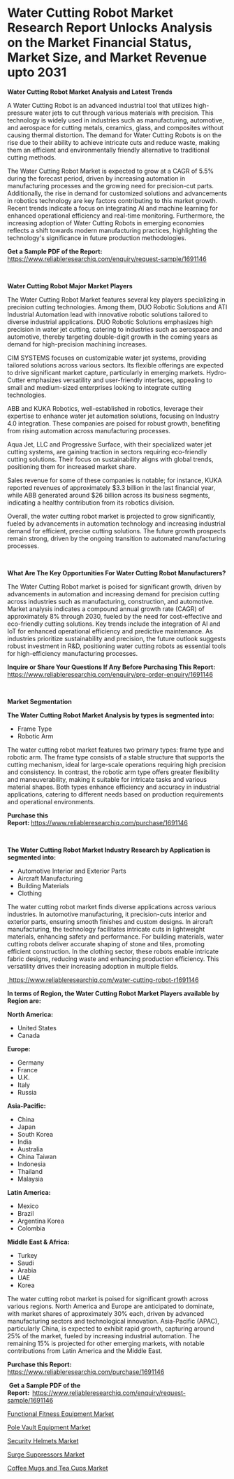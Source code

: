 <p><h1>Water Cutting Robot Market Research Report Unlocks Analysis on the Market Financial Status, Market Size, and Market Revenue upto 2031</h1></p><p><strong>Water Cutting Robot Market Analysis and Latest Trends</strong></p>
<p><p>A Water Cutting Robot is an advanced industrial tool that utilizes high-pressure water jets to cut through various materials with precision. This technology is widely used in industries such as manufacturing, automotive, and aerospace for cutting metals, ceramics, glass, and composites without causing thermal distortion. The demand for Water Cutting Robots is on the rise due to their ability to achieve intricate cuts and reduce waste, making them an efficient and environmentally friendly alternative to traditional cutting methods.</p><p>The Water Cutting Robot Market is expected to grow at a CAGR of 5.5% during the forecast period, driven by increasing automation in manufacturing processes and the growing need for precision-cut parts. Additionally, the rise in demand for customized solutions and advancements in robotics technology are key factors contributing to this market growth. Recent trends indicate a focus on integrating AI and machine learning for enhanced operational efficiency and real-time monitoring. Furthermore, the increasing adoption of Water Cutting Robots in emerging economies reflects a shift towards modern manufacturing practices, highlighting the technology's significance in future production methodologies.</p></p>
<p><strong>Get a Sample PDF of the Report:&nbsp;</strong> <a href="https://www.reliableresearchiq.com/enquiry/request-sample/1691146?utm_campaign=1738&utm_medium=2&utm_source=Github&utm_content=ia&utm_term=17102024&utm_id=water-cutting-robot">https://www.reliableresearchiq.com/enquiry/request-sample/1691146</a></p>
<p>&nbsp;</p>
<p><strong>Water Cutting Robot Major Market Players</strong></p>
<p><p>The Water Cutting Robot Market features several key players specializing in precision cutting technologies. Among them, DUO Robotic Solutions and ATI Industrial Automation lead with innovative robotic solutions tailored to diverse industrial applications. DUO Robotic Solutions emphasizes high precision in water jet cutting, catering to industries such as aerospace and automotive, thereby targeting double-digit growth in the coming years as demand for high-precision machining increases.</p><p>CIM SYSTEMS focuses on customizable water jet systems, providing tailored solutions across various sectors. Its flexible offerings are expected to drive significant market capture, particularly in emerging markets. Hydro-Cutter emphasizes versatility and user-friendly interfaces, appealing to small and medium-sized enterprises looking to integrate cutting technologies.</p><p>ABB and KUKA Robotics, well-established in robotics, leverage their expertise to enhance water jet automation solutions, focusing on Industry 4.0 integration. These companies are poised for robust growth, benefiting from rising automation across manufacturing processes.</p><p>Aqua Jet, LLC and Progressive Surface, with their specialized water jet cutting systems, are gaining traction in sectors requiring eco-friendly cutting solutions. Their focus on sustainability aligns with global trends, positioning them for increased market share.</p><p>Sales revenue for some of these companies is notable; for instance, KUKA reported revenues of approximately $3.3 billion in the last financial year, while ABB generated around $26 billion across its business segments, indicating a healthy contribution from its robotics division.</p><p>Overall, the water cutting robot market is projected to grow significantly, fueled by advancements in automation technology and increasing industrial demand for efficient, precise cutting solutions. The future growth prospects remain strong, driven by the ongoing transition to automated manufacturing processes.</p></p>
<p>&nbsp;</p>
<p><strong>What Are The Key Opportunities For Water Cutting Robot Manufacturers?</strong></p>
<p><p>The Water Cutting Robot market is poised for significant growth, driven by advancements in automation and increasing demand for precision cutting across industries such as manufacturing, construction, and automotive. Market analysis indicates a compound annual growth rate (CAGR) of approximately 8% through 2030, fueled by the need for cost-effective and eco-friendly cutting solutions. Key trends include the integration of AI and IoT for enhanced operational efficiency and predictive maintenance. As industries prioritize sustainability and precision, the future outlook suggests robust investment in R&D, positioning water cutting robots as essential tools for high-efficiency manufacturing processes.</p></p>
<p><strong>Inquire or Share Your Questions If Any Before Purchasing This Report:</strong> <a href="https://www.reliableresearchiq.com/enquiry/pre-order-enquiry/1691146?utm_campaign=1738&utm_medium=2&utm_source=Github&utm_content=ia&utm_term=17102024&utm_id=water-cutting-robot">https://www.reliableresearchiq.com/enquiry/pre-order-enquiry/1691146</a></p>
<p>&nbsp;</p>
<p><strong>Market Segmentation</strong></p>
<p><strong>The Water Cutting Robot Market Analysis by types is segmented into:</strong></p>
<p><ul><li>Frame Type</li><li>Robotic Arm</li></ul></p>
<p><p>The water cutting robot market features two primary types: frame type and robotic arm. The frame type consists of a stable structure that supports the cutting mechanism, ideal for large-scale operations requiring high precision and consistency. In contrast, the robotic arm type offers greater flexibility and maneuverability, making it suitable for intricate tasks and various material shapes. Both types enhance efficiency and accuracy in industrial applications, catering to different needs based on production requirements and operational environments.</p></p>
<p><strong>Purchase this Report:&nbsp;</strong><a href="https://www.reliableresearchiq.com/purchase/1691146?utm_campaign=1738&utm_medium=2&utm_source=Github&utm_content=ia&utm_term=17102024&utm_id=water-cutting-robot">https://www.reliableresearchiq.com/purchase/1691146</a></p>
<p>&nbsp;</p>
<p><strong>The Water Cutting Robot Market Industry Research by Application is segmented into:</strong></p>
<p><ul><li>Automotive Interior and Exterior Parts</li><li>Aircraft Manufacturing</li><li>Building Materials</li><li>Clothing</li></ul></p>
<p><p>The water cutting robot market finds diverse applications across various industries. In automotive manufacturing, it precision-cuts interior and exterior parts, ensuring smooth finishes and custom designs. In aircraft manufacturing, the technology facilitates intricate cuts in lightweight materials, enhancing safety and performance. For building materials, water cutting robots deliver accurate shaping of stone and tiles, promoting efficient construction. In the clothing sector, these robots enable intricate fabric designs, reducing waste and enhancing production efficiency. This versatility drives their increasing adoption in multiple fields.</p></p>
<p><a href="https://www.reliableresearchiq.com/water-cutting-robot-r1691146?utm_campaign=1738&utm_medium=2&utm_source=Github&utm_content=ia&utm_term=17102024&utm_id=water-cutting-robot">&nbsp;https://www.reliableresearchiq.com/water-cutting-robot-r1691146</a></p>
<p><strong>In terms of Region, the Water Cutting Robot Market Players available by Region are:</strong></p>
<p>
    <p> <strong> North America: </strong>
        <ul>
            <li>United States</li>
            <li>Canada</li>
        </ul>
        </p> 
    <p> <strong> Europe: </strong>
        <ul>
            <li>Germany</li>
            <li>France</li>
            <li>U.K.</li>
            <li>Italy</li>
            <li>Russia</li>
        </ul>
        </p> 
    <p> <strong> Asia-Pacific: </strong>
        <ul>
            <li>China</li>
            <li>Japan</li>
            <li>South Korea</li>
            <li>India</li>
            <li>Australia</li>
            <li>China Taiwan</li>
            <li>Indonesia</li>
            <li>Thailand</li>
            <li>Malaysia</li>
        </ul>
        </p> 
    <p> <strong> Latin America: </strong>
        <ul>
            <li>Mexico</li>
            <li>Brazil</li>
            <li>Argentina Korea</li>
            <li>Colombia</li>
        </ul>
        </p> 
    <p> <strong> Middle East & Africa: </strong>
        <ul>
            <li>Turkey</li>
            <li>Saudi</li>
            <li>Arabia</li>
            <li>UAE</li>
            <li>Korea</li>
        </ul>
    </p>
    </p>
<p><p>The water cutting robot market is poised for significant growth across various regions. North America and Europe are anticipated to dominate, with market shares of approximately 30% each, driven by advanced manufacturing sectors and technological innovation. Asia-Pacific (APAC), particularly China, is expected to exhibit rapid growth, capturing around 25% of the market, fueled by increasing industrial automation. The remaining 15% is projected for other emerging markets, with notable contributions from Latin America and the Middle East.</p></p>
<p><strong>Purchase this Report: </strong><a href="https://www.reliableresearchiq.com/purchase/1691146?utm_campaign=1738&utm_medium=2&utm_source=Github&utm_content=ia&utm_term=17102024&utm_id=water-cutting-robot">https://www.reliableresearchiq.com/purchase/1691146</a></p>
<p>&nbsp;<strong>Get a Sample PDF of the Report:&nbsp;&nbsp;</strong><a href="https://www.reliableresearchiq.com/enquiry/request-sample/1691146?utm_campaign=1738&utm_medium=2&utm_source=Github&utm_content=ia&utm_term=17102024&utm_id=water-cutting-robot">https://www.reliableresearchiq.com/enquiry/request-sample/1691146</a></p>
<p><strong></strong></p>
<p><p><a href="https://www.linkedin.com/pulse/strategic-insights-global-functional-fitness-equipment-market-2jkmf?utm_campaign=1738&utm_medium=2&utm_source=Github&utm_content=ia&utm_term=17102024&utm_id=water-cutting-robot">Functional Fitness Equipment Market</a></p><p><a href="https://www.linkedin.com/pulse/pole-vault-equipment-market-size-share-competitive-landscape-q9vaf?utm_campaign=1738&utm_medium=2&utm_source=Github&utm_content=ia&utm_term=17102024&utm_id=water-cutting-robot">Pole Vault Equipment Market</a></p><p><a href="https://www.linkedin.com/pulse/security-helmets-market-pulse-145-expansion-blueprint-2024-2031-cbasf?utm_campaign=1738&utm_medium=2&utm_source=Github&utm_content=ia&utm_term=17102024&utm_id=water-cutting-robot">Security Helmets Market</a></p><p><a href="https://www.linkedin.com/pulse/market-leaders-laggards-global-surge-suppressors-trends-forecast-0nsxf?utm_campaign=1738&utm_medium=2&utm_source=Github&utm_content=ia&utm_term=17102024&utm_id=water-cutting-robot">Surge Suppressors Market</a></p><p><a href="https://www.linkedin.com/pulse/market-insights-global-coffee-mugs-tea-cups-forecast-innovation-mumlf?utm_campaign=1738&utm_medium=2&utm_source=Github&utm_content=ia&utm_term=17102024&utm_id=water-cutting-robot">Coffee Mugs and Tea Cups Market</a></p></p>